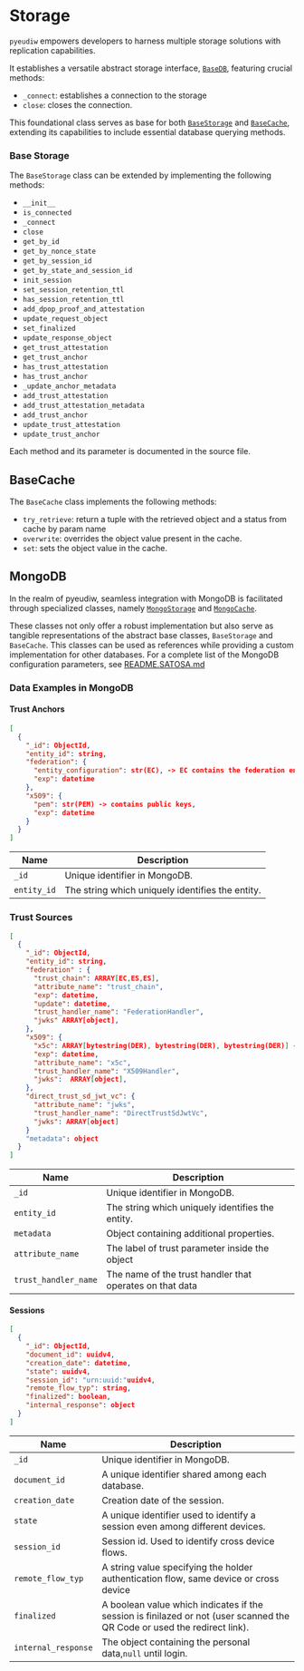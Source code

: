 # Storage

`pyeudiw` empowers developers to harness multiple storage solutions with replication capabilities.

It establishes a versatile abstract storage interface, [`BaseDB`](../pyeudiw/storage/base_db.py),
featuring crucial methods:

- `_connect`: establishes a connection to the storage
- `close`: closes the connection.

This foundational class serves as base for both [`BaseStorage`](../pyeudiw/storage/base_storage.py) and
[`BaseCache`](../pyeudiw/storage/base_cache.py),
extending its capabilities to include essential database querying methods.

### Base Storage

The `BaseStorage` class can be extended by implementing the following methods:

- `__init__`
- `is_connected`
- `_connect`
- `close`
- `get_by_id`
- `get_by_nonce_state`
- `get_by_session_id`
- `get_by_state_and_session_id`
- `init_session`
- `set_session_retention_ttl`
- `has_session_retention_ttl`
- `add_dpop_proof_and_attestation`
- `update_request_object`
- `set_finalized`
- `update_response_object`
- `get_trust_attestation`
- `get_trust_anchor`
- `has_trust_attestation`
- `has_trust_anchor`
- `_update_anchor_metadata`
- `add_trust_attestation`
- `add_trust_attestation_metadata`
- `add_trust_anchor`
- `update_trust_attestation`
- `update_trust_anchor`

Each method and its parameter is documented in the source file.

## BaseCache

The `BaseCache` class implements the following methods:

- `try_retrieve`: return a tuple with the retrieved object and a status from cache by param name
- `overwrite`: overrides the object value present in the cache.
- `set`: sets the object value in the cache.

## MongoDB

In the realm of pyeudiw, seamless integration with MongoDB is facilitated through specialized classes, namely
[`MongoStorage`](../pyeudiw/storage/mongo_storage.py) and [`MongoCache`](../pyeudiw/storage/mongo_cache.py).

These classes not only offer a robust implementation but also serve as tangible representations of the abstract base
classes, `BaseStorage` and `BaseCache`.
This classes can be used as references while providing a custom implementation for other databases.
For a complete list of the MongoDB configuration parameters, see [README.SATOSA.md](/README.SATOSA.md#storage)

### Data Examples in MongoDB

#### Trust Anchors

```json
[  
  {
    "_id": ObjectId,
    "entity_id": string,
    "federation": {
      "entity_configuration": str(EC), -> EC contains the federation entity public keys,
      "exp": datetime
    },
    "x509": {
      "pem": str(PEM) -> contains public keys,
      "exp": datetime
    }
  }
]
```

| Name          | Description                                      |
| ------------- | ------------------------------------------------ |
| `_id`       | Unique identifier in MongoDB.                    |
| `entity_id` | The string which uniquely identifies the entity. |

### Trust Sources

```json
[
  {
    "_id": ObjectId,
    "entity_id": string,
    "federation" : {
      "trust_chain": ARRAY[EC,ES,ES],
      "attribute_name": "trust_chain",
      "exp": datetime,
      "update": datetime,
      "trust_handler_name": "FederationHandler",
      "jwks" ARRAY[object],
    },
    "x509": {
      "x5c": ARRAY[bytestring(DER), bytestring(DER), bytestring(DER)] -> contains public keys,
      "exp": datetime,
      "attribute_name": "x5c",
      "trust_handler_name": "X509Handler",
      "jwks":  ARRAY[object],
    },
    "direct_trust_sd_jwt_vc": {
      "attribute_name": "jwks",
      "trust_handler_name": "DirectTrustSdJwtVc",
      "jwks": ARRAY[object]
    }
    "metadata": object
  }
]
```

| Name                   | Description                                              |
| ---------------------- | -------------------------------------------------------- |
| `_id`                | Unique identifier in MongoDB.                            |
| `entity_id`          | The string which uniquely identifies the entity.         |
| `metadata`           | Object containing additional properties.                 |
| `attribute_name`         | The label of trust parameter inside the object           |
| `trust_handler_name` | The name of the trust handler that operates on that data |

#### Sessions

```json
[
  {
    "_id": ObjectId,
    "document_id": uuidv4,
    "creation_date": datetime,
    "state": uuidv4,
    "session_id": "urn:uuid:"uuidv4,
    "remote_flow_typ": string,
    "finalized": boolean,
    "internal_response": object
  }
]
```

| Name                  | Description                                                                                                              |
| --------------------- | ------------------------------------------------------------------------------------------------------------------------ |
| `_id`               | Unique identifier in MongoDB.                                                                                            |
| `document_id`       | A unique identifier shared among each database.                                                                          |
| `creation_date`     | Creation date of the session.                                                                                            |
| `state`             | A unique identifier used to identify a session even among different devices.                                             |
| `session_id`        | Session id. Used to identify cross device flows.                                                                         |
| `remote_flow_typ`   | A string value specifying the holder authentication flow, same device or cross device                                    |
| `finalized`         | A boolean value which indicates if the session is finilazed or not (user scanned the QR Code or used the redirect link). |
| `internal_response` | The object containing the personal data,`null` until login.                                                            |
